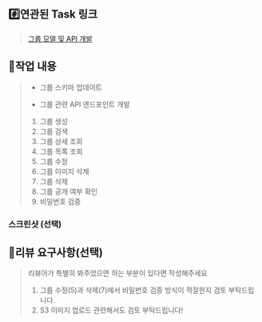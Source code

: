 ## #️⃣연관된 Task 링크

> [그룹 모델 및 API 개발](https://www.notion.so/API-1992f88839bb804d81f1d59e35cfd2f9?pvs=4) 

## 📝작업 내용

> - 그룹 스키마 업데이트
> 
> - 그룹 관련 API 엔드포인트 개발
> 1. 그룹 생성
> 2. 그룹 검색
> 3. 그룹 상세 조회
> 4. 그룹 목록 조회
> 5. 그룹 수정
> 6. 그룹 이미지 삭제
> 7. 그룹 삭제
> 8. 그룹 공개 여부 확인
> 9. 비밀번호 검증

### 스크린샷 (선택)

## 💬리뷰 요구사항(선택)

> 리뷰어가 특별히 봐주었으면 하는 부분이 있다면 작성해주세요
>
> 1. 그룹 수정(5)과 삭제(7)에서 비밀번호 검증 방식이 적절한지 검토 부탁드립니다.
> 2. S3 이미지 업로드 관련해서도 검토 부탁드립니다!
